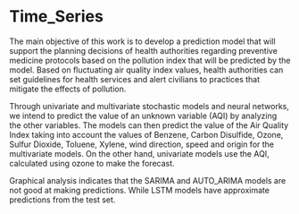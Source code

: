 # Time_Series
The main objective of this work is to develop a prediction model that will support the planning decisions of health authorities regarding preventive medicine protocols based on the pollution index that will be predicted by the model. Based on fluctuating air quality index values, health authorities can set guidelines for health services and alert civilians to practices that mitigate the effects of pollution.

Through univariate and multivariate stochastic models and neural networks, we intend to predict the value of an unknown variable (AQI) by analyzing the other variables. The models can then predict the value of the Air Quality Index taking into account the values of Benzene, Carbon Disulfide, Ozone, Sulfur Dioxide, Toluene, Xylene, wind direction, speed and origin for the multivariate models. On the other hand, univariate models use the AQI, calculated using ozone to make the forecast.

Graphical analysis indicates that the SARIMA and AUTO_ARIMA models are not good at making predictions. While LSTM models have approximate predictions from the test set.
